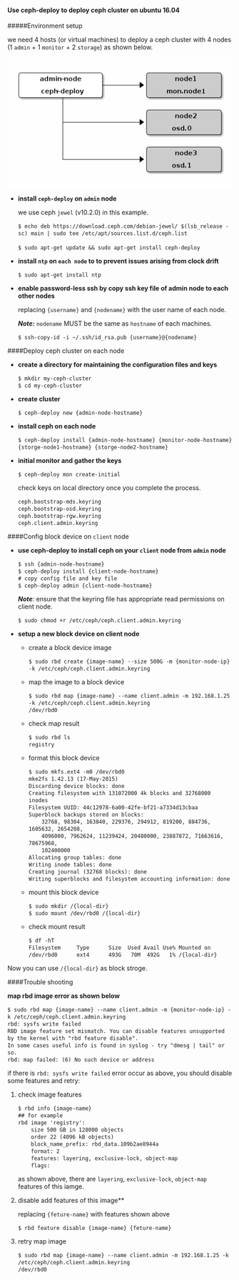 

#### Use ceph-deploy to deploy ceph cluster on ubuntu 16.04


#####Environment setup

we need 4 hosts (or virtual machines) to deploy a ceph cluster with 4 nodes (1 `admin` + 1 `monitor` + 2 `storage`) as shown below.

![ceph-cluster-architecture](images/ceph-cluster-architecture.png)



- **install `ceph-deploy` on `admin` node**

	we use ceph `jewel` (v10.2.0) in this example.
	
	```
	$ echo deb https://download.ceph.com/debian-jewel/ $(lsb_release -sc) main | sudo tee /etc/apt/sources.list.d/ceph.list
	
	$ sudo apt-get update && sudo apt-get install ceph-deploy
	```

- **install `ntp` on `each node` to to prevent issues arising from clock drift**

	```
	$ sudo apt-get install ntp
	```

- **enable password-less ssh by copy ssh key file of admin node to each other nodes**

	replacing `{username}` and `{nodename}` with the user name of each node.
	
	***Note:*** `nodename` MUST be the same as `hostname` of each machines.
	
	```
	$ ssh-copy-id -i ~/.ssh/id_rsa.pub {username}@{nodename}
	```

####Deploy ceph cluster on each node

- **create a directory for maintaining the configuration files and keys**

	```
	$ mkdir my-ceph-cluster
	$ cd my-ceph-cluster
	```

- **create cluster**
	
	```
	$ ceph-deploy new {admin-node-hostname}
	```
	
- **install ceph on each node**

	```
	$ ceph-deploy install {admin-node-hostname} {monitor-node-hostname} {storge-node1-hostname} {storge-node2-hostname}
	```

- **initial monitor and gather the keys**

	```
	$ ceph-deploy mon create-initial
	```
	check keys on local directory once you complete the process.
	
	```
	ceph.bootstrap-mds.keyring
	ceph.bootstrap-osd.keyring
	ceph.bootstrap-rgw.keyring
	ceph.client.admin.keyring
    ```

####Config block device on `client` node

- **use ceph-deploy to install ceph on your `client` node from `admin` node**

	```
	$ ssh {admin-node-hostname}
	$ ceph-deploy install {client-node-hostname}
	# copy config file and key file
	$ ceph-deploy admin {client-node-hostname}
	```

    ***Note***: ensure that the keyring file has appropriate read permissions on client node.

	```
	$ sudo chmod +r /etc/ceph/ceph.client.admin.keyring
	```

- **setup a new block device on client node**

  - create a block device image

	```
	$ sudo rbd create {image-name} --size 500G -m {monitor-node-ip} -k /etc/ceph/ceph.client.admin.keyring
	```
  - map the image to a block device
	
	```
	$ sudo rbd map {image-name} --name client.admin -m 192.168.1.25 -k /etc/ceph/ceph.client.admin.keyring
	/dev/rbd0
	```
	
  - check map result

	```
	$ sudo rbd ls
	registry
	```

  - format this block device

	```
	$ sudo mkfs.ext4 -m0 /dev/rbd0
	mke2fs 1.42.13 (17-May-2015)
	Discarding device blocks: done                            
	Creating filesystem with 131072000 4k blocks and 32768000 inodes
	Filesystem UUID: 44c12978-6a00-42fe-bf21-a7334d13cbaa
	Superblock backups stored on blocks: 
	    32768, 98304, 163840, 229376, 294912, 819200, 884736, 1605632, 2654208, 
	    4096000, 7962624, 11239424, 20480000, 23887872, 71663616, 78675968, 
	    102400000
	Allocating group tables: done                            
	Writing inode tables: done                            
	Creating journal (32768 blocks): done
	Writing superblocks and filesystem accounting information: done
	```

  - mount this block device

	```
	$ sudo mkdir /{local-dir}
	$ sudo mount /dev/rbd0 /{local-dir}
	```

  - check mount result

	```
	$ df -hT
	Filesystem     Type      Size  Used Avail Use% Mounted on
	/dev/rbd0      ext4      493G   70M  492G   1% /{local-dir}
	```
Now you can use `/{local-dir}` as block stroge.

####Trouble shooting

**map rbd image error as shown below**

```
$ sudo rbd map {image-name} --name client.admin -m {monitor-node-ip} -k /etc/ceph/ceph.client.admin.keyring
rbd: sysfs write failed
RBD image feature set mismatch. You can disable features unsupported by the kernel with "rbd feature disable".
In some cases useful info is found in syslog - try "dmesg | tail" or so.
rbd: map failed: (6) No such device or address
```

if there is `rbd: sysfs write failed` error occur as above, you should disable some features and retry:

1. check image features

	```
	$ rbd info {image-name}
	## for example
	rbd image 'registry':
	    size 500 GB in 128000 objects
	    order 22 (4096 kB objects)
	    block_name_prefix: rbd_data.109b2ae8944a
	    format: 2
	    features: layering, exclusive-lock, object-map
	    flags: 
	```
	as shown above, there are `layering`, `exclusive-lock`, `object-map` features of this iamge.
	
2. disable add features of this image**

	replacing `{feture-name}` with features shown above

	```	
    $ rbd feature disable {image-name} {feture-name}
    ```

3. retry map image

	```
	$ sudo rbd map {image-name} --name client.admin -m 192.168.1.25 -k /etc/ceph/ceph.client.admin.keyring
	/dev/rbd0
	```